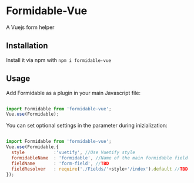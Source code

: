 # Formidable-Vue
A Vuejs form helper


## Installation
Install it via npm with `npm i formidable-vue`

## Usage
Add Formidable as a plugin in your main Javascript file:

```javascript

import Formidable from 'formidable-vue';
Vue.use(Formidable);

```
You can set optional settings in the parameter during inizialization:
```javascript

import Formidable from 'formidable-vue';
Vue.use(Formidable,{
  style           :'vuetify', //Use Vuetify style
  formidableName  : 'formidable', //Name of the main formidable field
  fieldName       : 'form-field', //TBD
  fieldResolver   : require('./Fields/'+style+'/index').default //TBD
});
```